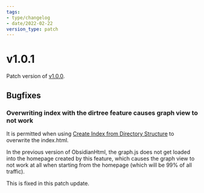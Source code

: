 ```yaml
---
tags:
- type/changelog
- date/2022-02-22
version_type: patch
---
```

   
# v1.0.1   
Patch version of [v1.0.0](../Changelog/v1.0.0.md).   
   
## Bugfixes   
### Overwriting index with the dirtree feature causes graph view to not work   
It is permitted when using [Create Index from Directory Structure](../Configurations/Modes/Create%20Index%20from%20Directory%20Structure.md) to overwrite the index.html.    
   
In the previous version of ObsidianHtml, the graph.js does not get loaded into the homepage created by this feature, which causes the graph view to not work at all when starting from the homepage (which will be 99% of all traffic).   
   
This is fixed in this patch update.